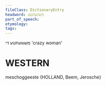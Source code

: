 ```yaml
---
fileClass: DictionaryEntry
headword: משוגעתטע
part_of_speech: 
etymology: 
tags: 
---
```

משוגעתטע
די
'crazy woman'

WESTERN
========

meschoggeeste {HOLLAND, Beem, Jerosche}